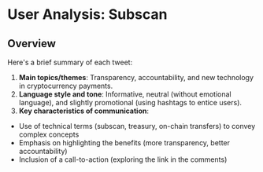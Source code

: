 # User Analysis: Subscan

## Overview

Here's a brief summary of each tweet:

1. **Main topics/themes**: Transparency, accountability, and new technology in cryptocurrency payments.
2. **Language style and tone**: Informative, neutral (without emotional language), and slightly promotional (using hashtags to entice users).
3. **Key characteristics of communication**:
* Use of technical terms (subscan, treasury, on-chain transfers) to convey complex concepts
* Emphasis on highlighting the benefits (more transparency, better accountability)
* Inclusion of a call-to-action (exploring the link in the comments)